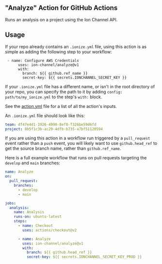 ## "Analyze" Action for GitHub Actions
Runs an analysis on a project using the Ion Channel API.

## Usage
If your repo already contains an `.ionize.yml` file, using this action is
as simple as adding the following step to your workflow:

```
 - name: Configure AWS Credentials
      uses: ion-channel/analyze@v1
      with:
        branch: ${{ github.ref_name }}
        secret-key: ${{ secrets.IONCHANNEL_SECRET_KEY }}
```

If your `.ionize.yml` file has a different name, or isn't in the root directory of your repo,
you can specify the path to it by adding `config: path/to/my_ionize.yml` to the step's `with:` block.

See the [action.yml](action.yml) file for a list of all the action's inputs.

An `.ionize.yml` file should look like this:

```yml
team: df47e4d1-1926-4990-8ef8-f326be59d6fd
project: 8b5f1c3b-ac29-4dfb-b735-a7bf51120594
```

If you are using this action in a workflow run triggered by a `pull_request` event rather than a `push` event,
you will likely want to use `github.head_ref` to get the source branch name, rather than `github.ref_name`.

Here is a full example workflow that runs on pull requests targeting the `develop` and `main` branches:

```yml
name: Analyze
on:
  pull_request:
    branches:
      - develop
      - main

jobs:
  analysis:
    name: Analysis
    runs-on: ubuntu-latest
    steps:
      - name: Checkout
        uses: actions/checkout@v2

      - name: Analyze
        uses: ion-channel/analyze@v1
        with:
          branch: ${{ github.head_ref }}
          secret-key: ${{ secrets.IONCHANNEL_SECRET_KEY_PROD }}
```
